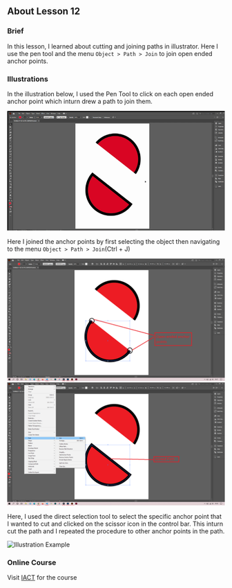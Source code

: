 ## About Lesson 12

### Brief
In this lesson, I learned about cutting and joining paths in illustrator. Here I use the pen tool and the menu `Object > Path > Join` to join open ended anchor points.

### Illustrations

In the illustration below, I used the Pen Tool to click on each open ended anchor point which inturn drew a path to join them.

![Illustration Example](../assets/images/lesson-12/illustration-01.gif)

Here I joined the anchor points by first selecting the object then navigating to the menu `Object > Path > Join`(Ctrl + J)

![Illustration Example](../assets/images/lesson-12/illustration-02.png)
![Illustration Example](../assets/images/lesson-12/illustration-03.png)

Here, I used the direct selection tool to select the specific anchor point that I wanted to cut and clicked on the scissor icon in the control bar. This inturn cut the path and I repeated the procedure to other anchor points in the path.

![Illustration Example](../assets/images/lesson-12/illustration-04.gif)

### Online Course
Visit [IACT](https://iact.ie) for the course